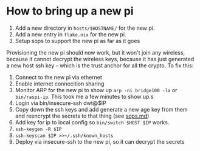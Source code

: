 # How to bring up a new pi

1. Add a new directory in `hosts/$HOSTNAME/` for the new pi.
1. Add a new entry in `flake.nix` for the new pi.
1. Setup sops to support the new pi as far as it goes

Provisioning the new pi should now work, but it won't join any wireless, because it cannot decrypt the wireless keys, because it has just generated a new host ssh key - which is the trust anchor for all the crypto. To fix this:

1. Connect to the new pi via ethernet
1. Enable internet connecition sharing
1. Monitor ARP for the new pi to show up `arp -ni bridge100 -la` or `bin/raspi-ip`. This took me a few minutes to show up.s
1. Login via bin/insecure-ssh dwt@$IP
1. Copy down the ssh keys and add generate a new age key from them and reencrypt the secrets to that thing (see [sops.md](sops.md))
1. Add key for ip to local config so `bin/switch $HOST $IP` works.
  1. `ssh-keygen -R $IP`
  1. `ssh-keyscan $IP >>~/.ssh/known_hosts`
1. Deploy via insecure-ssh to the new pi, so it can decrypt the secrets
